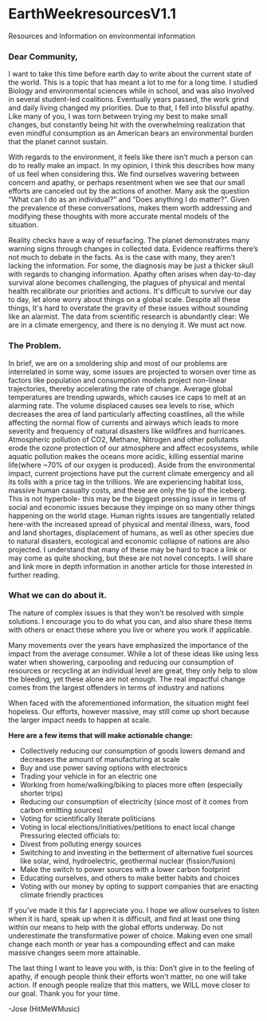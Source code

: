 # EarthWeekresourcesV1.1
Resources and Information on environmental information

### Dear Community,
I want to take this time before earth day to write about the current state of the world. This is a topic that has meant a lot to me for a long time. I studied Biology and environmental sciences while in school, and was also involved in several student-led coalitions. Eventually years passed, the work grind and daily living changed my priorities. Due to that, I fell into blissful apathy. Like many of you, I was torn between trying my best to make small changes, but constantly being hit with the overwhelming realization that even mindful consumption as an American bears an environmental burden that the planet cannot sustain.
	
With regards to the environment, it feels like there isn’t much a person can do to really make an impact. In my opinion, I think this describes how many of us feel when considering this. We find ourselves wavering between concern and apathy, or perhaps resentment when we see that our small efforts are canceled out by the actions of another. Many ask the question “What can I do as an individual?” and “Does anything I do matter?”. Given the prevalence of these conversations, makes them worth addressing and modifying these thoughts with more accurate mental models of the situation.

Reality checks have a way of resurfacing. The planet demonstrates many warning signs through changes in collected data. Evidence reaffirms there’s not much to debate in the facts. As is the case with many, they aren’t lacking the information. For some, the diagnosis may be just a thicker skull with regards to changing information. Apathy often arises when day-to-day survival alone becomes challenging, the plagues of physical and mental health recalibrate our priorities and actions. It's difficult to survive our day to day, let alone worry about things on a global scale. Despite all these things, It's hard to overstate the gravity of these issues without sounding like an alarmist. The data from scientific research is abundantly clear: We are in a climate emergency, and there is no denying it. We must act now. 

### The Problem.
In brief, we are on a smoldering ship and most of our problems are interrelated in some way, some issues are projected to worsen over time as factors like population and consumption models project non-linear trajectories, thereby accelerating the rate of change. Average global temperatures are trending upwards, which causes ice caps to melt at an alarming rate. The volume displaced causes sea levels to rise, which decreases the area of land particularly affecting coastlines, all the while affecting the normal flow of currents and airways which leads to more severity and frequency of natural disasters like wildfires and hurricanes. Atmospheric pollution of CO2, Methane, Nitrogen and other pollutants erode the ozone protection of our atmosphere and affect ecosystems, while aquatic pollution makes the oceans more acidic, killing essential marine life(where ~70% of our oxygen is produced).
Aside from the environmental impact, current projections have put the current climate emergency and all its tolls with a price tag in the trillions. We are experiencing habitat loss, massive human casualty costs, and these are only the tip of the iceberg. 
This is not hyperbole- this may be the biggest pressing issue in terms of social and economic issues because they impinge on so many other things happening on the world stage. Human rights issues are tangentially related here-with the increased spread of physical and mental illness, wars, food and land shortages, displacement of humans, as well as other species due to natural disasters, ecological and economic collapse of nations are also projected.
I understand that many of these may be hard to trace a link or may come as quite shocking, but these are not novel concepts. I will share and link more in depth information in another article for those interested in further reading. 

### What we can do about it.
The nature of complex issues is that they won't be resolved with simple solutions.
I encourage you to do what you can, and also share these items with others or enact these where you live or where you work if applicable.

Many movements over the years have emphasized the importance of the impact from the average consumer. While a lot of these ideas like using less water when showering, carpooling and reducing our consumption of resources or recycling at an individual level are great, they only help to slow the bleeding, yet these alone are not enough. The real impactful change comes from the largest offenders in terms of industry and nations

When faced with the aforementioned information, the situation might feel hopeless. Our efforts, however massive, may still come up short because the larger impact needs to happen at scale. 

**Here are a few items that will make actionable change:**
- Collectively reducing our consumption of goods lowers demand and decreases the amount of manufacturing at scale
- Buy and use power saving options with electronics
- Trading your vehicle in for an electric one
- Working from home/walking/biking to places more often (especially shorter trips)
- Reducing our consumption of electricity (since most of it comes from carbon emitting sources)
- Voting for scientifically literate politicians 
- Voting in local elections/initiatives/petitions to enact local change
Pressuring elected officials to:
- Divest from polluting energy sources 
- Switching to and investing in the betterment of alternative fuel sources like solar, wind, hydroelectric, geothermal nuclear (fission/fusion)
- Make the switch to power sources with a lower carbon footprint
- Educating ourselves, and others to make better habits and choices
- Voting with our money by opting to support companies that are enacting climate friendly practices

If you’ve made it this far I appreciate you. I hope we allow ourselves to listen when it is hard, speak up when it is difficult, and find at least one thing within our means to help with the global efforts underway. 
Do not underestimate the transformative power of choice. Making even one small change each month or year has a compounding effect and can make massive changes seem more attainable.

The last thing I want to leave you with, is this: Don’t give in to the feeling of apathy, if enough people think their efforts won't matter, no one will take action. If enough people realize that this matters, we WILL move closer to our goal. Thank you for your time.

-Jose (HitMeWMusic)



